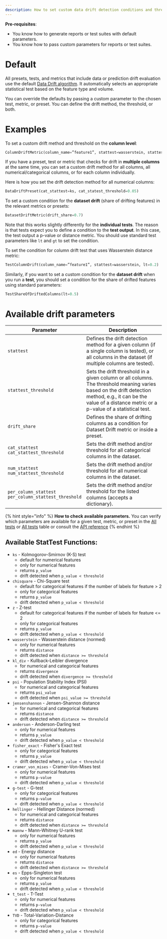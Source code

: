 ```yaml
---
description: How to set custom data drift detection conditions and thresholds. 
---
```


**Pre-requisites**:
* You know how to generate reports or test suites with default parameters.
* You know how to pass custom parameters for reports or test suites.

# Default 

All presets, tests, and metrics that include data or prediction drift evaluation use the default [Data Drift algorithm](../reference/data-drift-algorithm.md). It automatically selects an appropriate statistical test based on the feature type and volume. 

You can override the defaults by passing a custom parameter to the chosen test, metric, or preset. You can define the drift method, the threshold, or both. 

# Examples

To set a custom drift method and threshold on the **column level**:

```python
ColumnDriftMetric(column_name=”feature1”, stattest=wasserstein, stattest_threshold=0.2) 
```

If you have a preset, test or metric that checks for drift in **multiple columns** at the same time, you can set a custom drift method for all columns, all numerical/categorical columns, or for each column individually.

Here is how you set the drift detection method for all numerical columns:

```python
DataDriftPreset(cat_stattest=ks, cat_statest_threshold=0.05)
```

To set a custom condition for the **dataset drift** (share of drifting features) in the relevant metrics or presets:

```python
DatasetDriftMetric(drift_share=0.7)
```

Note that this works slightly differently for the **individual tests**. The reason is that tests expect you to define a condition to the **test output**. In this case, the test output a p-value or distance metric. You should use standard test parameters like `lt` and `gt` to set the condition. 

To set the condition for column drift test that uses Wasserstein distance metric:

```python
TestColumnDrift(column_name=”feature1”, stattest=wasserstein, lt=0.2) 
```

Similarly, if you want to set a custom condition for the **dataset drift** when you run a **test**, you should set a condition for the share of drifted features using standard parameters:

```python
TestShareOfDriftedColumns(lt=0.5)
```

# Available drift parameters

| Parameter | Description |
|---|---|
| `stattest` | Defines the drift detection method for a given column (if a single column is tested), or all columns in the dataset (if multiple columns are tested).  |
| `stattest_threshold` | Sets the drift threshold in a given column or all columns.<br>The threshold meaning varies based on the drift detection method, e.g., it can be the value of a distance metric or a p-value of a statistical test. |
| `drift_share` | Defines the share of drifting columns as a condition for Dataset Drift metric or inside a preset.  |
| `cat_stattest` <br>`cat_stattest_threshold` | Sets the drift method and/or threshold for all categorical columns in the dataset. |
| `num_stattest` <br>`num_stattest_threshold` | Sets the drift method and/or threshold for all numerical columns in the dataset. |
| `per_column_stattest`<br>`per_column_stattest_threshold` | Sets the drift method and/or threshold for the listed columns (accepts a dictionary).  |

{% hint style="info" %}
**How to check available parameters.** You can verify which parameters are available for a given test, metric, or preset in the [All tests](../reference/all-tests.md) or [All tests](../reference/all-metrics.md) table or consult the [API reference]([../reference/api-reference](https://docs.evidentlyai.com/reference/api-reference))
{% endhint %}

## Available StatTest Functions:

- `ks` - Kolmogorov–Smirnov (K-S) test
  - default for numerical features
  - only for numerical features
  - returns `p_value`
  - drift detected when `p_value < threshold`
- `chisquare` - Chi-Square test
  - default for categorical features if the number of labels for feature > 2
  - only for categorical features
  - returns `p_value`
  - drift detected when `p_value < threshold`
- `z` - Z-test
  - default for categorical features if the number of labels for feature <= 2
  - only for categorical features
  - returns `p_value`
  - drift detected when `p_value < threshold`
- `wasserstein` - Wasserstein distance (normed)
  - only for numerical features
  - returns `distance`
  - drift detected when `distance >= threshold`
- `kl_div` - Kullback-Leibler divergence
  - for numerical and categorical features
  - returns `divergence`
  - drift detected when `divergence >= threshold`
- `psi` - Population Stability Index (PSI)
  - for numerical and categorical features
  - returns `psi_value`
  - drift detected when `psi_value >= threshold`
- `jensenshannon` - Jensen-Shannon distance
  - for numerical and categorical features
  - returns `distance`
  - drift detected when `distance >= threshold`
- `anderson` - Anderson-Darling test
  - only for numerical features
  - returns `p_value`
  - drift detected when `p_value < threshold`
- `fisher_exact` - Fisher's Exact test
  - only for categorical features
  - returns `p_value`
  - drift detected when `p_value < threshold`
- `cramer_von_mises` - Cramer-Von-Mises test
  - only for numerical features
  - returns `p-value`
  - drift detected when `p_value < threshold`
- `g-test` - G-test
  - only for categorical features
  - returns `p-value`
  - drift detected when `p_value < threshold`
- `hellinger` - Hellinger Distance (normed)
  - for numerical and categorical features
  - returns `distance`
  - drift detected when `distance >= threshold`
- `mannw` - Mann-Whitney U-rank test
  - only for numerical features
  - returns `p_value`
  - drift detected when `p_value < threshold`
- `ed` - Energy distance
  - only for numerical features
  - returns `distance`
  - drift detected when `distance >= threshold`
- `es` - Epps-Singleton test
  - only for numerical features
  - returns `p_value`
  - drift detected when `p_value < threshold`
- `t_test` - T-Test
  - only for numerical features
  - returns `p-value`
  - drift detected when `p_value < threshold`
- `TVD` - Total-Variation-Distance
  - only for categorical features
  - returns `p-value`
  - drift detected when `p_value < threshold`

